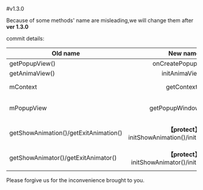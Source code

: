#v1.3.0

Because of some methods' name are misleading,we will change them after **ver 1.3.0**

commit details:

| Old name | New name | Note |
| -------- | :-----------: | :---------: |
| getPopupView() | onCreatePopupView() | getPopupView() will be **Deprecated** |
| getAnimaView() | initAnimaView() | getAnimaView will be **Deprecated**  |
| mContext | getContext() | the **mContext** field will be changed to **private**,use `getContext()` instead  |
| mPopupView | getPopupWindowView() | the **mPopupView ** field will be changed to **private**,use `getPopupWindowView()` instead |
| getShowAnimation()/getExitAnimation() |**【protect】** initShowAnimation()/initExitAnimation() | getShowAnimation()/getExitAnimation() will return animation whitch has been initialized |
| getShowAnimator()/getExitAnimator() |**【protect】** initShowAnimator()/initExitAnimator() | getShowAnimator()/getExitAnimator() will return animator whitch has been initialized |

Please forgive us for the inconvenience brought to you.